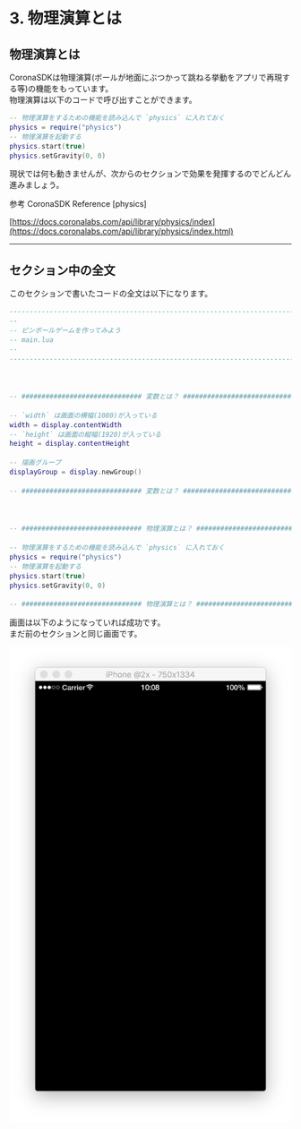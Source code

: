 # 3. 物理演算とは

## 物理演算とは
CoronaSDKは物理演算(ボールが地面にぶつかって跳ねる挙動をアプリで再現する等)の機能をもっています。  
物理演算は以下のコードで呼び出すことができます。

```lua
-- 物理演算をするための機能を読み込んで `physics` に入れておく
physics = require("physics")
-- 物理演算を起動する
physics.start(true)
physics.setGravity(0, 0)
```

現状では何も動きませんが、次からのセクションで効果を発揮するのでどんどん進みましょう。

参考
CoronaSDK Reference [physics]

[https://docs.coronalabs.com/api/library/physics/index](https://docs.coronalabs.com/api/library/physics/index.html)

---

## セクション中の全文
このセクションで書いたコードの全文は以下になります。

```lua
-----------------------------------------------------------------------------------------
--
-- ピンボールゲームを作ってみよう
-- main.lua
--
-----------------------------------------------------------------------------------------



-- ############################## 変数とは？ ##############################

-- `width` は画面の横幅(1080)が入っている
width = display.contentWidth
-- `height` は画面の縦幅(1920)が入っている
height = display.contentHeight

-- 描画グループ
displayGroup = display.newGroup()

-- ############################## 変数とは？ ##############################



-- ############################## 物理演算とは？ ##############################

-- 物理演算をするための機能を読み込んで `physics` に入れておく
physics = require("physics")
-- 物理演算を起動する
physics.start(true)
physics.setGravity(0, 0)

-- ############################## 物理演算とは？ ##############################
```

画面は以下のようになっていれば成功です。  
まだ前のセクションと同じ画面です。

![](./image/execBreakoutSample2.png)
